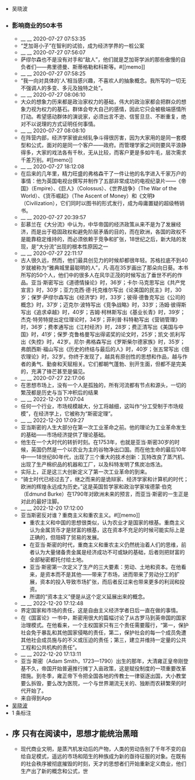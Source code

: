 - 吴晓波
- ### 影响商业的50本书
    - __ __ 2020-07-27 07:53:35
    - “芝加哥小子”在智利的试验，成为经济学界的一桩公案
    - __ __ 2020-07-27 07:56:07
    - 萨缪尔森也不是没有对手和“敌人”，他们就是芝加哥学派的那些傲慢的自负者们——弗里德曼、斯蒂格勒和科斯等。#[[memo]]
    - __ __ 2020-07-27 07:58:25
    - “我一向对具体的‘人’相当感兴趣，不喜欢人的抽象概念。我所写的一切无不强调人的多变、多元及独特之处”。
    - __ __ 2020-07-27 08:06:10
    - 大众的想象力历来都是政治家权力的基础，伟大的政治家都会把群众的想象力视为权力的基石。群体会夸大自己的感情，因此它只会被极端感情所打动。希望感动群体的演说家，必须出言不逊、信誓旦旦、不断重复，绝对不以说理的方式证明任何事情。
    - __ __ 2020-07-27 08:08:10
    - 在阵营内部，经济学家彼此倾轧争斗得很厉害，因为大家用的是同一套模型和公式，面对的是同一个客户——政府。而管理学家之间则要风平浪静得多，大家的戏法各有千秋，无从比较，而客户更是多如牛毛，层次需求千差万别。#[[memo]]
    - __ __ 2020-07-27 18:12:08
    - 在后来的几年里，精力旺盛的弗格森干了一件让他的名字进入千家万户的事情：他为英国电视台撰写并制作了五部非常成功的电视纪录片——《帝国》（Empire）、《巨人》（Colossus）、《世界战争》（The War of the World）、《货币崛起》（The Ascent of Money）和《文明》（Civilization），它们同时以图书的形式发行，成为毋庸置疑的超级畅销书。
    - __ __ 2020-07-27 20:39:57
    - 彭慕兰在《大分流》中认为，中华帝国的经济政策从来不是为了发展经济，而是出于稳固政权和避免阶层矛盾的目的，而在欧洲，各国的政权不是能靠稳定维持的，而必须依赖于竞争和扩张，18世纪之后，新大陆的发现，是“大分流”出现的根本性原因之一
    - __ __ 2020-07-27 22:11:17
    - 古人很久远，然而，他们最具创见力的时候却都很年轻。苏格拉底不到40岁就被称为“雅典城里最聪明的人”，凡·高在35岁画出了那朵向日葵。本书所写的50个人，他们中的很多人在风华正茂的时候写出了垂世不朽的作品。亚当·斯密写出《道德情操论》时，36岁；卡尔·马克思写出《共产党宣言》时，30岁；亚力克西·德·托克维尔写出《论美国的民主》时，30岁；保罗·萨缪尔森写出《经济学》时，33岁；彼得·德鲁克写出《公司的概念》时，37岁；迈克尔·波特写出《竞争战略》时，33岁；汤姆·彼得斯写出《追求卓越》时，40岁；吉姆·柯林斯写出《基业长青》时，39岁；杰克·特劳特提出定位理论时，34岁；菲利普·科特勒写出《营销管理》时，36岁；费孝通写出《江村经济》时，28岁；费正清写出《美国与中国》时，41岁；保罗·克鲁格曼写出得诺奖的论文时，25岁；凯文·凯利写出《失控》时，42岁。尼尔·弗格森写出《罗斯柴尔德家族》时，35岁；弗朗西斯·福山写出《历史的终结与最后的人》时，40岁；张五常写出《佃农理论》时，32岁。你终于发现了，越具有原创性的思想和作品，越与作者的勇气、勤奋和天赋相关。它们都朝气蓬勃、别开生面，但都不是完美的，充满了锋芒甚至是偏见。
    - __ __ 2020-07-27 22:17:06
    - 在思想市场上，没有一个人是孤独的，所有河流都有节点和源头，一切的繁茂都是历史与当下冲积后的结果
    - __ __ 2022-12-20 17:07:04
    - 任何一个行业，市场规模越大，分工将越细，这叫作“分工受制于市场规模”，在经济学上，它被称为“斯密定理”。
    - __ __ 2022-12-20 17:09:27
    - 亚当斯密的人生大部分在第一次工业革命之前。他的理论为工业革命发生的基础——市场经济提供了理论基础。
    - 他生在一个大时代的转折时刻。在1753年，也就是亚当·斯密30岁的时候，英国仍然是一个以农业为主的谷物净出口国。而在他生命的最后10年中——18世纪80年代，出现了三个重大的技术创新：瓦特改良了蒸汽机、出现了生产棉织品的机器和工厂，以及科特发明了焦炭冶炼法。
    - 实际上，正是这三大创新定义了第一次工业革命的到来。
    - “骑士时代已经过去了，继之而来的是诡辩家、经济学家和计算机的时代；欧洲的辉煌永远成为历史。”这是英国哲学家和政治学家埃德蒙·伯克（Edmund Burke）在1790年对欧洲未来的预言，而亚当·斯密的一生正是对此的最好注脚。
    - __ __ 2022-12-20 17:12:00
    - 亚当斯密反对谁？重商主义和重农主义。#[[memo]]
        - 重农主义和中国的思想很类似，认为农业才是国家的根基。重商主义认为金属货币才是财富的根基，这在资本不充足的时候可能实际上是正确的，但阻碍了贸易的发展。
        - 在亚当·斯密的时代，重商主义和重农主义仍然统治着人们的思维，前者认为大量储备贵金属是经济成功不可或缺的基础，后者则把财富的全部秘密都托付给土地。
        - 亚当·斯密第一次定义了生产的三大要素：劳动、土地和资本。在他看来，是资本而不是其他——带来了市场，进而带来了劳动分工的扩展，资本的投入导致市场扩张，而后者反过来也带来更多的利润和投资。
        - 所谓的“资本主义”便是从这个定义延展出来的概念。
    - __ __ 2022-12-20 17:12:48
    - 界定国家和市场的责任，这是自由主义经济学者日后一直在做的事情。
    - 在《国富论》一书中，斯密用很大的篇幅讨论了从古罗马到英帝国的国家治理模式。在他看来，一个主权国家只有三个责任需要履行，“第一，保护社会免于暴乱和其他国家侵略的责任，第二，保护社会的每一个成员免遭其他社会成员施与的不义或压迫的责任；第三，建立并维持一定量的公共工程和公共机构的责任”。
    - __ __ 2022-12-20 17:13:11
    - 亚当·斯密（Adam Smith，1723—1790）出生的那年，大清雍正皇帝刚登基不久，帝国开始普遍推行摊丁入亩政策，这是赋役制度的一项重要改革措施。到冬季，雍正帝下令把全国各地的传教士一律驱逐出国，大小教堂要么拆毁，要么改为医院，一个与世界潮流无关的、独断而农耕繁荣的时代开始了。
    - 来自得到App
- [吴晓波](https://www.amazon.cn/s/ref=as_li_ss_tl?_encoding=UTF8&camp=536&creative=3132&field-keywords=%E5%BD%B1%E5%93%8D%E5%95%86%E4%B8%9A%E7%9A%8450%E6%9C%AC%E4%B9%A6&linkCode=ur2&tag=llll1-23&url=search-alias%3Dbooks)
- 1 条标注
- ## 序 只有在阅读中，思想才能统治黑暗
    - 现代商业文明，是蒸汽机发动后的产物，人类的劳动告别了千年不变的自给自足模式，遥远的市场和陌生的种族成为新的亟待征服的对象。在既有的社会秩序被彻底摧毁的时刻，天才的思想者们开始重新定义商业，他们生产出了新的概念和公式，世
